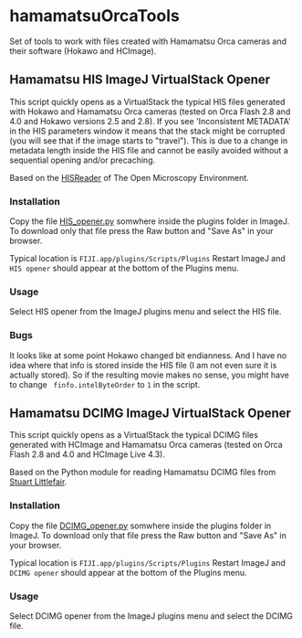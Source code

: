 # hamamatsuOrcaTools
Set of tools to work with files created with Hamamatsu Orca cameras and their software (Hokawo and HCImage).

## Hamamatsu HIS ImageJ VirtualStack Opener

This script quickly opens as a VirtualStack the typical HIS files generated with 
Hokawo and Hamamatsu Orca cameras (tested on Orca Flash 2.8 and 4.0 and Hokawo
versions 2.5 and 2.8). 
If you see 'Inconsistent METADATA' in the HIS parameters window it means that the stack
might be corrupted (you will see that if the image starts to "travel"). This is due to a 
change in metadata length inside the HIS file and cannot be easily avoided without a sequential opening
and/or precaching.

Based on the [HISReader](http://www.openmicroscopy.org/site/support/bio-formats5.2/formats/hamamatsu-his.html)
of The Open Microscopy Environment.

### Installation
Copy the file [HIS_opener.py](HIS_opener.py) somwhere inside the plugins folder in ImageJ. To download only that
file press the Raw button and "Save As" in your browser.

Typical location is `FIJI.app/plugins/Scripts/Plugins`
Restart ImageJ and `HIS opener` should appear at the bottom of the Plugins menu.

### Usage
Select HIS opener from the ImageJ plugins menu and select the HIS file.

### Bugs
It looks like at some point Hokawo changed bit endianness. And I have no idea where that info is stored inside the HIS file (I am not even sure it is actually stored). So if the resulting movie makes no sense, you might have to change ` finfo.intelByteOrder` to `1` in the script.

## Hamamatsu DCIMG ImageJ VirtualStack Opener

This script quickly opens as a VirtualStack the typical DCIMG files generated with 
HCImage and Hamamatsu Orca cameras (tested on Orca Flash 2.8 and 4.0 and HCImage Live 4.3). 

Based on the Python module for reading Hamamatsu DCIMG files from [Stuart Littlefair](https://github.com/StuartLittlefair/dcimg).

### Installation
Copy the file [DCIMG_opener.py](DCIMG_opener.py) somwhere inside the plugins folder in ImageJ. To download only that
file press the Raw button and "Save As" in your browser.

Typical location is `FIJI.app/plugins/Scripts/Plugins`
Restart ImageJ and `DCIMG opener` should appear at the bottom of the Plugins menu.

### Usage
Select DCIMG opener from the ImageJ plugins menu and select the DCIMG file.